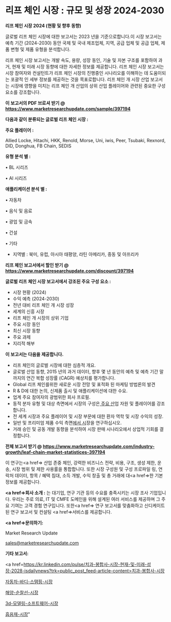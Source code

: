 # 리프 체인 시장 : 규모 및 성장 2024-2030

<strong>리프 체인 시장 2024 (현황 및 향후 동향)</strong>

글로벌 리프 체인 시장에 대한 보고서는 2023 년을 기준으로합니다.이 시장 보고서는 예측 기간 (2024-2030) 동안 국제 및 국내 제조업체, 지역, 공급 업체 및 공급 업체, 제품 변형 및 제품 유형을 분석합니다.

리프 체인 시장 보고서는 개발 속도, 용량, 성장 동인, 기술 및 자본 구조를 포함하여 과거, 현재 및 미래 시장 동향에 대한 자세한 정보를 제공합니다. 리프 체인 시장 보고서는 시장 참여자와 컨설턴트가 리프 체인 시장의 진행중인 시나리오를 이해하는 데 도움이되는 포괄적 인 세부 정보를 제공하는 것을 목표로합니다. 리프 체인 개 시장 산업 보고서는 시장에 영향을 미치는 리프 체인 개 산업의 상위 산업 플레이어와 관련된 중요한 구성 요소를 강조합니다.



<strong>이 보고서의 PDF 브로셔 받기 @ <a href=https://www.marketresearchupdate.com/sample/397194>https://www.marketresearchupdate.com/sample/397194</a></strong>



<strong>다음과 같이 분류되는 글로벌 리프 체인 시장 :</strong>



<strong>주요 플레이어 :</strong>

Allied Locke, Hitachi, HKK, Renold, Morse, Uni, iwis, Peer, Tsubaki, Rexnord, DID, Donghua, FB Chain, SEDIS



<strong>유형 분석 별 :</strong>

• BL 시리즈

• Al 시리즈



<strong>애플리케이션 분석 별 :</strong>

• 자동차

• 음식 및 음료

• 광업 및 금속

• 건설

• 기타

<ul>
  <li>지역별 : 북미, 유럽, 아시아 태평양, 라틴 아메리카, 중동 및 아프리카</li>
</ul>


<strong>리프 체인 보고서에서 할인 받기 @ <a href=https://www.marketresearchupdate.com/discount/397194>https://www.marketresearchupdate.com/discount/397194</a></strong>



<strong>글로벌 리프 체인 시장 보고서에서 강조된 주요 구성 요소 :</strong>
<ul>
  <li>시장 현황 (2024)</li>
  <li>수익 예측 (2024-2030)</li>
  <li>전년 대비 리프 체인 개 시장 성장</li>
  <li>세계의 신흥 시장</li>
  <li>리프 체인 개 시장의 상위 기업</li>
  <li>주요 시장 동인</li>
  <li>최신 시장 동향</li>
  <li>주요 과제</li>
  <li>지리적 해부</li>
</ul>


<strong>이 보고서는 다음을 제공합니다.</strong>
<ul>
  <li>리프 체인의 글로벌 시장에 대한 심층적 개요.</li>
  <li>글로벌 산업 동향, 2015 년의 과거 데이터, 향후 몇 년 동안의 예측 및 예측 기간 말까지의 연간 복합 성장률 (CAGR) 예상치를 평가합니다.</li>
  <li>Global 리프 체인를위한 새로운 시장 전망 및 표적화 된 마케팅 방법론의 발견</li>
  <li>R &amp; D에 대한 논의, 신제품 출시 및 애플리케이션에 대한 수요.</li>
  <li>업계 주요 참여자의 광범위한 회사 프로필.</li>
  <li>동적 분자 유형 및 대상 측면에서 시장의 구성은<a href=> 주요 산</a>업 자원 및 플레이어를 강조합니다.</li>
  <li>전 세계 시장과 주요 플레이어 및 시장 부문에 대한 환자 역학 및 시장 수익의 성장.</li>
  <li>일반 및 프리미엄 제품 수익 측면<a href=>에서 시</a>장을 연구하십시오.</li>
  <li>거래 승인 및 공동 개발 동향을 분석하여 시장 판매 시나리오에서 상업적 기회를 결정합니다.</li>
</ul>



<strong>전체 보고서 받기 @ <a href=https://www.marketresearchupdate.com/industry-growth/leaf-chain-market-statistices-397194>https://www.marketresearchupdate.com/industry-growth/leaf-chain-market-statistices-397194</a></strong>

이 연구는<a href=> 산업 존중</a> 체인, 강력한 비즈니스 전략, 비용, 구조, 생성 제한, 운송, 시장 범위 및 제한 사용률을 통합합니다. 또한 시장 구성원 및 구성 프로파일 링, 연락처 데이터, 항목 / 혜택 침대, 소득 개발, 수익 창출 및 총 거래에 대<a href=>한 기본 </a>정보를 제공합니다.



<strong><a href=>회사 소</a>개 :</strong>
는 대기업, 연구 기관 등의 수요를 충족시키는 시장 조사 기업입니다. 우리는 주로 의료, IT 및 CMFE 도메인을 위해 설계된 여러 서비스를 제공하며 그 주요 기여는 고객 경험 연구입니다. 또한<a href=> 연구 보</a>고서를 맞춤화하고 신디케이트 된 연구 보고서 및 컨설팅 <a href=>서비스</a>를 제공합니다.



<strong><a href=>문의하기:</a></strong>

Market Research Update

sales@marketresearchupdate.com



<strong>기타 보고서:</strong>

<a href=https://kr.linkedin.com/pulse/치과-봉합사-시장-현재-및-미래-성장-2028-isdailynews?trk=public_post_feed-article-content>치과-봉합사-시장</a>

<a href=https://www.linkedin.com/pulse/자동차-바디-스탬핑-시장-진입-전략-및-위험-평가2029년-consumer-connection-chronicles-24-/>자동차-바디-스탬핑-시장</a>

<a href=https://www.linkedin.com/pulse/해양-순찰선-시장-진입-전략-및-위험-평가2029년-consumer-connection-compendium-ana-gzojf/>해양-순찰선-시장</a>

<a href=https://www.linkedin.com/pulse/3d-모델링-소프트웨어-시장-세분화-연구-및-목표-고객2029년-ingrf/>3d-모델링-소프트웨어-시장</a>

<a href=https://www.linkedin.com/pulse/흡음재-시장-현재-및-미래-성장-2030-consumer-connection-chronicles-24--3qvbf/>흡음재-시장</a>"
